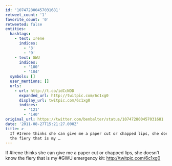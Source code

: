 ```yaml
---
id: '107472800457031681'
retweet_count: '1'
favorite_count: '0'
retweeted: false
entities:
  hashtags:
    - text: Irene
      indices:
        - '3'
        - '9'
    - text: GWU
      indices:
        - '100'
        - '104'
  symbols: []
  user_mentions: []
  urls:
    - url: http://t.co/idCcNDD
      expanded_url: http://twitpic.com/6c1xg0
      display_url: twitpic.com/6c1xg0
      indices:
        - '121'
        - '140'
original_url: https://twitter.com/benbalter/status/107472800457031681
date: '2011-08-27T15:21:27.000Z'
title: >-
  If #Irene thinks she can give me a paper cut or chapped lips, she doesn't know
  the fiery that is my …
---
```


If #Irene thinks she can give me a paper cut or chapped lips, she doesn't know the fiery that is my #GWU emergency kit:  http://twitpic.com/6c1xg0